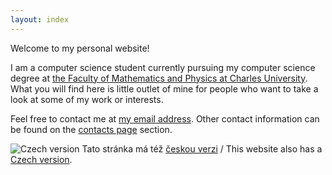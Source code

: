```yaml
---
layout: index
---
```


Welcome to my personal website! 

I am a computer science student currently pursuing my computer science degree at [the Faculty of Mathematics and Physics at Charles University](https://www.mff.cuni.cz/en). What you will find here is little outlet of mine for people who want to take a look at some of my work or interests.

Feel free to contact me at [my email address](mailto:zdnek.tomis@gmail.com). Other contact information can be found on the [contacts page](/contacts) section.

<span class="flag">![Czech version](/flag/cz.svg)</span>
Tato stránka má též [českou verzi](/cs) / This website also has a [Czech version](/cs).

